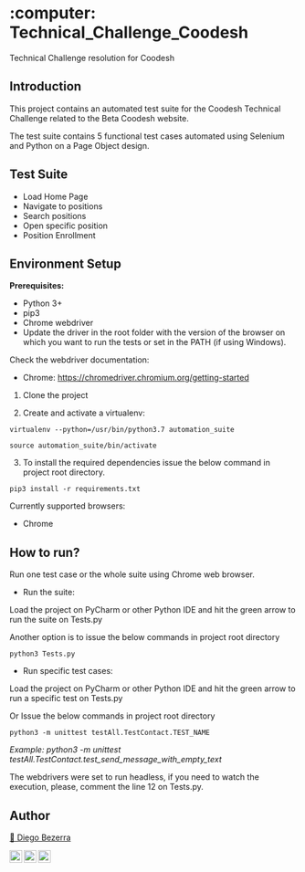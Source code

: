 <h1 align="left">:computer: Technical_Challenge_Coodesh  </h1>

Technical Challenge resolution for Coodesh

## Introduction
This project contains an automated test suite for the Coodesh Technical Challenge related to the Beta Coodesh website. 

The test suite contains 5 functional test cases automated using Selenium and Python on a Page Object design. 

## Test Suite

* Load Home Page
* Navigate to positions
* Search positions
* Open specific position
* Position Enrollment


## Environment Setup
**Prerequisites:** 
* Python 3+ 
* pip3
* Chrome webdriver
* Update the driver in the root folder with the version of the browser on which you want to run the tests or set in the PATH (if using Windows).

Check the webdriver documentation:
- Chrome: https://chromedriver.chromium.org/getting-started


1. Clone the project

2. Create and activate a virtualenv:
```
virtualenv --python=/usr/bin/python3.7 automation_suite 
```
```
source automation_suite/bin/activate
```

3. To install the required dependencies issue the below command in project root directory.
```
pip3 install -r requirements.txt
```

Currently supported browsers:
- Chrome


## How to run?

Run one test case or the whole suite using Chrome web browser.

- Run the suite:

Load the project on PyCharm or other Python IDE and hit the green arrow to run the suite on Tests.py

Another option is to issue the below commands in project root directory
```
python3 Tests.py
```

- Run specific test cases: 

Load the project on PyCharm or other Python IDE and hit the green arrow to run a specific test on Tests.py

Or Issue the below commands in project root directory
```
python3 -m unittest testAll.TestContact.TEST_NAME
```
_Example: python3 -m unittest testAll.TestContact.test_send_message_with_empty_text_

The webdrivers were set to run headless, if you need to watch the execution, please, comment the line 12 on Tests.py.


## Author
<a target="_blank" href="https://github.com/diegohdb/diegohdb">👤 Diego Bezerra </a>

<a target="_blank" href="https://www.linkedin.com/in/diegohdb/">
  <img align="left" alt="LinkdeIN" width="22px" src="https://cdn.jsdelivr.net/npm/simple-icons@v3/icons/linkedin.svg" />
</a>
<a target="_blank" href="https://www.instagram.com/diegohdb/">
  <img align="left" alt="Instagram" width="22px" src="https://cdn.jsdelivr.net/npm/simple-icons@v3/icons/instagram.svg" />
</a>
<a target="_blank" href="mailto:diegohdb@gmail.com">
  <img align="left" alt="Gmail" width="22px" src="https://cdn.jsdelivr.net/npm/simple-icons@v3/icons/gmail.svg" />
</a>


